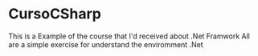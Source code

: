 # CursoCSharp
This is a Example of the course that I'd received about .Net Framwork
All are a simple exercise for understand the enviromment .Net
